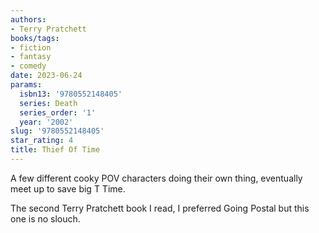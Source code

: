 ```yaml
---
authors:
- Terry Pratchett
books/tags:
- fiction
- fantasy
- comedy
date: 2023-06-24
params:
  isbn13: '9780552148405'
  series: Death
  series_order: '1'
  year: '2002'
slug: '9780552148405'
star_rating: 4
title: Thief Of Time
---
```


A few different cooky POV characters doing their own thing, eventually meet up to save big T Time.

The second Terry Pratchett book I read, I preferred Going Postal but this one is no slouch.

<!--more-->